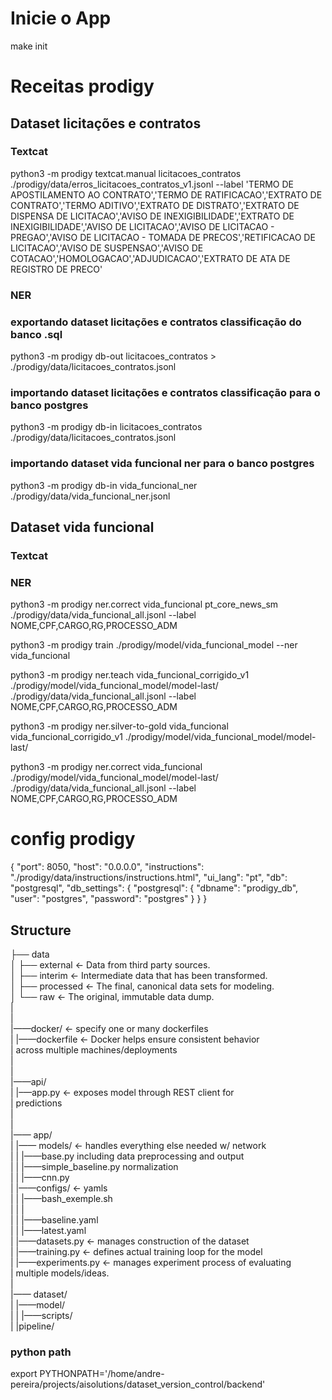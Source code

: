 # Inicie o App
make init

# Receitas prodigy

## Dataset licitações e contratos

### Textcat

python3 -m prodigy textcat.manual licitacoes_contratos ./prodigy/data/erros_licitacoes_contratos_v1.jsonl --label 'TERMO DE APOSTILAMENTO AO CONTRATO','TERMO DE RATIFICACAO','EXTRATO DE CONTRATO','TERMO ADITIVO','EXTRATO DE DISTRATO','EXTRATO DE DISPENSA DE LICITACAO','AVISO DE INEXIGIBILIDADE','EXTRATO DE INEXIGIBILIDADE','AVISO DE LICITACAO','AVISO DE LICITACAO - PREGAO','AVISO DE LICITACAO - TOMADA DE PRECOS','RETIFICACAO DE LICITACAO','AVISO DE SUSPENSAO','AVISO DE COTACAO','HOMOLOGACAO','ADJUDICACAO','EXTRATO DE ATA DE REGISTRO DE PRECO'

### NER

### exportando dataset licitações e contratos classificação do banco .sql
python3 -m prodigy db-out licitacoes_contratos > ./prodigy/data/licitacoes_contratos.jsonl

### importando dataset licitações e contratos classificação para o banco postgres
python3 -m prodigy db-in licitacoes_contratos ./prodigy/data/licitacoes_contratos.jsonl

### importando dataset vida funcional ner para o banco postgres
python3 -m prodigy db-in vida_funcional_ner ./prodigy/data/vida_funcional_ner.jsonl

## Dataset vida funcional

### Textcat
### NER
python3 -m prodigy ner.correct vida_funcional pt_core_news_sm ./prodigy/data/vida_funcional_all.jsonl --label NOME,CPF,CARGO,RG,PROCESSO_ADM

python3 -m prodigy train ./prodigy/model/vida_funcional_model --ner vida_funcional

python3 -m prodigy ner.teach vida_funcional_corrigido_v1 ./prodigy/model/vida_funcional_model/model-last/ ./prodigy/data/vida_funcional_all.jsonl --label NOME,CPF,CARGO,RG,PROCESSO_ADM

python3 -m prodigy ner.silver-to-gold vida_funcional vida_funcional_corrigido_v1 ./prodigy/model/vida_funcional_model/model-last/

python3 -m prodigy ner.correct vida_funcional ./prodigy/model/vida_funcional_model/model-last/ ./prodigy/data/vida_funcional_all.jsonl --label NOME,CPF,CARGO,RG,PROCESSO_ADM

# config prodigy

{
    "port": 8050,
    "host": "0.0.0.0",
    "instructions": "./prodigy/data/instructions/instructions.html",
    "ui_lang": "pt",
    "db": "postgresql",
    "db_settings": {
        "postgresql": {
        "dbname": "prodigy_db",
        "user": "postgres",
        "password": "postgres"
        }
  }
}

## Structure

├── data <br />
│   ├── external       <- Data from third party sources.<br />
│   ├── interim        <- Intermediate data that has been transformed.<br />
│   ├── processed      <- The final, canonical data sets for modeling.<br />
│   └── raw            <- The original, immutable data dump.<br />
| <br />
|<br />
|——docker/             <- specify one or many dockerfiles <br />
|     |——dockerfile  <- Docker helps ensure consistent behavior      <br />|                         across multiple machines/deployments<br />
|<br />
|<br />
|——api/                <br />
|     |–—app.py     <- exposes model through REST client for<br >
|                         predictions <br />
|<br />
|<br />
|—— app/ <br />
|     |—— models/      <- handles everything else needed w/ network<br />
|     |      |——base.py   including data preprocessing and output <br />
|     |      |——simple_baseline.py                  normalization<br />
|     |      |——cnn.py <br />
|     |——configs/  <- yamls<br />
|     |       |——bash_exemple.sh<br />
|     |      |        <br />
|     |      |——baseline.yaml <br />
|     |      |——latest.yaml <br />
|     |——datasets.py   <- manages construction of the dataset <br />
|     |——training.py   <- defines actual training loop for the model<br />
|     |——experiments.py <- manages experiment process of evaluating <br />
|                         multiple models/ideas. <br />
|     <br />
|—— dataset/ <br />
|           |——model/<br />
|           |           |——scripts/<br />
|           |pipeline/<br />

### python path
export PYTHONPATH='/home/andre-pereira/projects/aisolutions/dataset_version_control/backend'